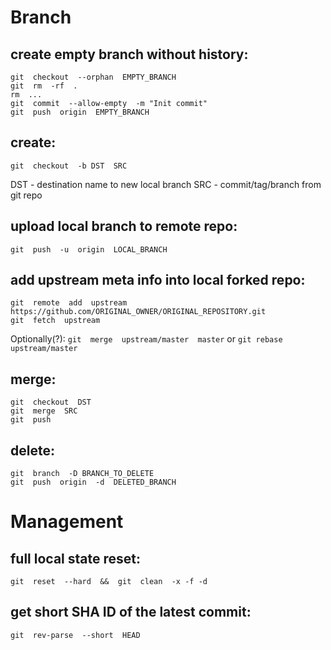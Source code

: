 

# Branch


## create empty branch without history:
```
git  checkout  --orphan  EMPTY_BRANCH
git  rm  -rf  .
rm  ...
git  commit  --allow-empty  -m "Init commit"
git  push  origin  EMPTY_BRANCH
```


## create:
```
git  checkout  -b DST  SRC
```
DST - destination name to new local branch
SRC - commit/tag/branch from git repo


## upload local branch to remote repo:
```
git  push  -u  origin  LOCAL_BRANCH
```


## add upstream meta info into local forked repo:
```
git  remote  add  upstream  https://github.com/ORIGINAL_OWNER/ORIGINAL_REPOSITORY.git
git  fetch  upstream
```
Optionally(?):
`git  merge  upstream/master  master`
or
`git rebase upstream/master`


## merge:
```
git  checkout  DST
git  merge  SRC
git  push
```


## delete:
```
git  branch  -D BRANCH_TO_DELETE
git  push  origin  -d  DELETED_BRANCH
```




# Management


## full local state reset:
```
git  reset  --hard  &&  git  clean  -x -f -d
```


## get short SHA ID of the latest commit:
```
git  rev-parse  --short  HEAD
```


